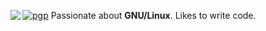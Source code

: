 <img align="left" src="https://orhun.dev/img/crow.png"> [![pgp](https://img.shields.io/badge/pgp-0xF1572921791E9010-313131?style=flat-square&labelColor=313131&color=313131)](https://github.com/orhun.gpg) 
Passionate about **GNU/Linux**. Likes to write code.
